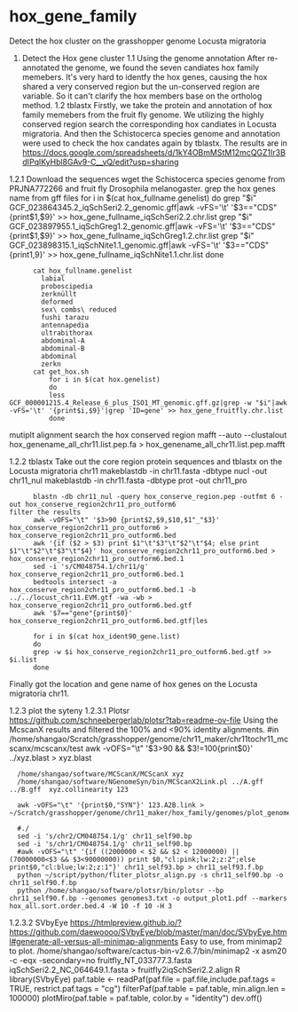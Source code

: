 # hox_gene_family
Detect the hox cluster on the grasshopper genome Locusta migratoria

1. Detect the Hox gene cluster
1.1 Using the genome annotation
   After re-annotated the genome, we found the seven candiates hox family memebers. It's very hard to identfy the hox genes, causing the hox shared a very conserved region but the un-conserved region are variable. So it can't clarify the hox members base on the ortholog method.
1.2 tblastx
   Firstly, we take the protein and annotation of hox family memebers from the fruit fly genome. We utilizing the highly conserved region search the corresponding hox candiates in Locusta migratoria. And then the Schistocerca species genome and annotation were used to check the hox candates again by tblastx.
   The results are in https://docs.google.com/spreadsheets/d/1kY4OBmMStM12mcQGZ1Ir3BdIPqlKyHbl8GAv9-C__vQ/edit?usp=sharing

  1.2.1 Download the sequences
  wget the Schistocerca species genome from PRJNA772266 and fruit fly Drosophila melanogaster.
  grep the hox genes name from gff files
          for i in $(cat hox_fullname.genelist) 
          do
          grep "$i" GCF_023864345.2_iqSchSeri2.2_genomic.gff|awk -vFS='\t' '$3=="CDS"{print$1,$9}' >> hox_gene_fullname_iqSchSeri2.2.chr.list
          grep "$i" GCF_023897955.1_iqSchGreg1.2_genomic.gff|awk -vFS='\t' '$3=="CDS"{print$1,$9}' >> hox_gene_fullname_iqSchGreg1.2.chr.list
          grep "$i" GCF_023898315.1_iqSchNite1.1_genomic.gff|awk -vFS='\t' '$3=="CDS"{print$1,$9}' >> hox_gene_fullname_iqSchNite1.1.chr.list
          done

          cat hox_fullname.genelist
            labial
            proboscipedia
            zerknüllt
            deformed
            sex\ combs\ reduced
            fushi tarazu
            antennapedia
            ultrabithorax
            abdominal-A
            abdominal-B
            abdominal
            zerkn
          cat get_hox.sh
              for i in $(cat hox.genelist)
              do
              less GCF_000001215.4_Release_6_plus_ISO1_MT_genomic.gff.gz|grep -w "$i"|awk -vFS='\t' '{print$i,$9}'|grep 'ID=gene' >> hox_gene_fruitfly.chr.list
              done
  mutiplt alignment search the hox conserved region
          mafft --auto --clustalout hox_genename_all_chr11.list.pep.fa > hox_genename_all_chr11.list.pep.mafft
          
  1.2.2 tblastx
    Take out the core region protein sequences and tblastx on the Locusta migratoria chr11
          makeblastdb -in chr11.fasta  -dbtype nucl -out chr11_nul
          makeblastdb -in chr11.fasta  -dbtype prot -out chr11_pro

          blastn -db chr11_nul -query hox_conserve_region.pep -outfmt 6 -out hox_conserve_region2chr11_pro_outform6
    filter the results
          awk -vOFS="\t" '$3>90 {print$2,$9,$10,$1"_"$3}' hox_conserve_region2chr11_pro_outform6 > hox_conserve_region2chr11_pro_outform6.bed
          awk '{if ($2 > $3) print $1"\t"$3"\t"$2"\t"$4; else print $1"\t"$2"\t"$3"\t"$4}' hox_conserve_region2chr11_pro_outform6.bed > hox_conserve_region2chr11_pro_outform6.bed.1
          sed -i 's/CM048754.1/chr11/g' hox_conserve_region2chr11_pro_outform6.bed.1
          bedtools intersect -a hox_conserve_region2chr11_pro_outform6.bed.1 -b ../../locust_chr11.EVM.gtf -wa -wb > hox_conserve_region2chr11_pro_outform6.bed.gtf
          awk '$7=="gene"{print$0}' hox_conserve_region2chr11_pro_outform6.bed.gtf|les

          for i in $(cat hox_ident90_gene.list)
          do
          grep -w $i hox_conserve_region2chr11_pro_outform6.bed.gtf >> $i.list
          done
Finally got the location and gene name of hox genes on the Locusta migratoria chr11.

1.2.3 plot the syteny
1.2.3.1 Plotsr  https://github.com/schneebergerlab/plotsr?tab=readme-ov-file
       Using the McscanX results and filtered the 100% and <90% identity alignments.
       #in /home/shangao/Scratch/grasshopper/genome/chr11_maker/chr11tochr11_mcscanx/mcscanx/test
      awk -vOFS="\t" '$3>90 && $3!=100{print$0}' ../xyz.blast > xyz.blast
      
      /home/shangao/software/MCScanX/MCScanX xyz 
      /home/shangao/software/NGenomeSyn/bin/MCScanX2Link.pl ../A.gff ../B.gff  xyz.collinearity 123
      
      awk -vOFS="\t" '{print$0,"SYN"}' 123.A2B.link > ~/Scratch/grasshopper/genome/chr11_maker/hox_family/genomes/plot_genome/chr11_self90.bp
      
      #./
      sed -i 's/chr2/CM048754.1/g' chr11_self90.bp
      sed -i 's/chr1/CM048754.1/g' chr11_self90.bp
      #awk -vOFS="\t" '{if ((2000000 < $2 && $2 < 12000000) || (70000000<$3 && $3<90000000)) print $0,"cl:pink;lw:2;z:2";else print$0,"cl:blue;lw:2;z:1"}' chr11_self93.bp > chr11_self93.f.bp
      python ~/script/python/fliter_plotsr_align.py -s chr11_self90.bp -o chr11_self90.f.bp
      python /home/shangao/software/plotsr/bin/plotsr --bp chr11_self90.f.bp --genomes genomes3.txt -o output_plot1.pdf --markers hox_all.sort.order.bed.4 -W 10 -f 10 -H 3

1.2.3.2 SVbyEye https://htmlpreview.github.io/?https://github.com/daewoooo/SVbyEye/blob/master/man/doc/SVbyEye.html#generate-all-versus-all-minimap-alignments
      Easy to use, from minimap2 to plot.
      /home/shangao/software/cactus-bin-v2.6.7/bin/minimap2 -x asm20 -c -eqx -secondary=no fruitfly_NT_033777.3.fasta iqSchSeri2.2_NC_064649.1.fasta > fruitfly2iqSchSeri2.2.align
      R
      library(SVbyEye)
      paf.table <- readPaf(paf.file = paf.file,include.paf.tags = TRUE, restrict.paf.tags = "cg")
      filterPaf(paf.table = paf.table, min.align.len = 100000)
      plotMiro(paf.table = paf.table, color.by = "identity")
      dev.off()
  
        

      
